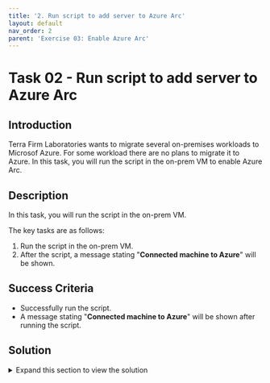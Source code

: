 ```yaml
---
title: '2. Run script to add server to Azure Arc'
layout: default
nav_order: 2
parent: 'Exercise 03: Enable Azure Arc'
---
```


# Task 02 - Run script to add server to Azure Arc

## Introduction

Terra Firm Laboratories wants to migrate several on-premises workloads to Microsof Azure. For some workload there are no plans to migrate it to Azure. In this task, you will run the script in the on-prem VM to enable Azure Arc.

## Description

In this task, you will run the script in the on-prem VM.

The key tasks are as follows:
1. Run the script in the on-prem VM.
2. After the script, a message stating "**Connected machine to Azure**" will be shown.

## Success Criteria

* Successfully run the script.
* A message stating "**Connected machine to Azure**" will be shown after running the script.

## Solution

<details markdown="block">
<summary>Expand this section to view the solution</summary>

1. In the Azure Portal, navigate to the Resource Group for the lab, then select the **`terrafirm-onprem-vm`** virtual machine resource. This is the simulated on-premises Linux host VM.

2. On the left, select **Bastion** under **Connect**.

3. Enter the **Username** and **Password**, then select **Connect**.

    > **Note**: When the VM was created the credentials were set up as:
    - **Authentication Type**: `VM Password`
    - **Username**: `demouser`
    - **Password**: `demo!pass123`

4. Once connected to the Linux Host VM, run the following cmd:
    
        sudo systemctl stop walinuxagent
        sudo systemctl disable walinuxagent

    > **Note**: The output should show that the `walinuxagent` service is inactive.

5. Run the following cmd:

        sudo firewall-cmd --permanent --direct --add-rule ipv4 filter OUTPUT 1 -p tcp -d 169.254.169.254 -j REJECT
        sudo firewall-cmd --reload

    > **Note**: The output should show that the firewall rules have been updated.

6. Within the Virtual Machine Bastion Connection, paste in the contents of the Azure Arc `OnboardingScript.sh` script previously downloaded. 

7. Run the full script. This will install the Azure Arc agent and Arc-enable the VM. When the script asks to open a browser window to authenticate, follow the instructions and enter your credentials to authenticate with Azure.

8. When the script finishes executing successfully, a message stating "**Connected machine to Azure**" will be shown, along with the Azure Portal resource URL for the Azure Arc-enabled Server

</details>